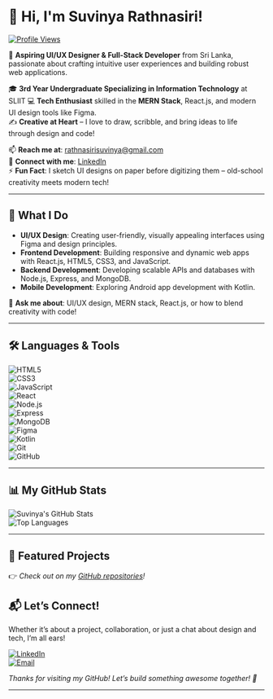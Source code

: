 # 👋 Hi, I'm Suvinya Rathnasiri!  

[![Profile Views](https://komarev.com/ghpvc/?username=SuvinyaRathnasiri&color=blue)](https://github.com/SuvinyaRathnasiri)  

🌟 **Aspiring UI/UX Designer & Full-Stack Developer** from Sri Lanka, passionate about crafting intuitive user experiences and building robust web applications.  

🎓 **3rd Year Undergraduate Specializing in Information Technology** at SLIIT 
💻 **Tech Enthusiast** skilled in the **MERN Stack**, React.js, and modern UI design tools like Figma.  
✍️ **Creative at Heart** – I love to draw, scribble, and bring ideas to life through design and code!  

📫 **Reach me at**: [rathnasirisuvinya@gmail.com](mailto:rathnasirisuvinya@gmail.com)  
🔗 **Connect with me**: [LinkedIn]([https://www.linkedin.com/in/suvinya-rathnasiri)   
⚡ **Fun Fact**: I sketch UI designs on paper before digitizing them – old-school creativity meets modern tech!  

---

## 🚀 What I Do  

- **UI/UX Design**: Creating user-friendly, visually appealing interfaces using Figma and design principles.  
- **Frontend Development**: Building responsive and dynamic web apps with React.js, HTML5, CSS3, and JavaScript.  
- **Backend Development**: Developing scalable APIs and databases with Node.js, Express, and MongoDB.  
- **Mobile Development**: Exploring Android app development with Kotlin.  

💬 **Ask me about**: UI/UX design, MERN stack, React.js, or how to blend creativity with code!  

---

## 🛠️ Languages & Tools  

![HTML5](https://img.shields.io/badge/-HTML5-E34F26?logo=html5&logoColor=white)  
![CSS3](https://img.shields.io/badge/-CSS3-1572B6?logo=css3&logoColor=white)  
![JavaScript](https://img.shields.io/badge/-JavaScript-F7DF1E?logo=javascript&logoColor=black)  
![React](https://img.shields.io/badge/-React-61DAFB?logo=react&logoColor=black)  
![Node.js](https://img.shields.io/badge/-Node.js-339933?logo=node.js&logoColor=white)  
![Express](https://img.shields.io/badge/-Express-000000?logo=express&logoColor=white)  
![MongoDB](https://img.shields.io/badge/-MongoDB-47A248?logo=mongodb&logoColor=white)  
![Figma](https://img.shields.io/badge/-Figma-F24E1E?logo=figma&logoColor=white)  
![Kotlin](https://img.shields.io/badge/-Kotlin-0095D5?logo=kotlin&logoColor=white)  
![Git](https://img.shields.io/badge/-Git-F05032?logo=git&logoColor=white)  
![GitHub](https://img.shields.io/badge/-GitHub-181717?logo=github&logoColor=white)  


---

## 📊 My GitHub Stats  

![Suvinya's GitHub Stats](https://github-readme-stats.vercel.app/api?username=SuvinyaRathnasiri&show_icons=true&theme=radical)  
![Top Languages](https://github-readme-stats.vercel.app/api/top-langs/?username=SuvinyaRathnasiri&layout=compact&theme=radical)  

---

## 🌟 Featured Projects  

👉 *Check out on my [GitHub repositories](https://github.com/SuvinyaRathnasiri?tab=repositories)!*  


## 📬 Let’s Connect!  

Whether it’s about a project, collaboration, or just a chat about design and tech, I’m all ears!  

[![LinkedIn](https://img.shields.io/badge/-LinkedIn-0077B5?logo=linkedin&logoColor=white)](https://www.linkedin.com/in/suvinya-rathnasiri/) <!-- Replace with your actual link -->  
[![Email](https://img.shields.io/badge/-Email-D14836?logo=gmail&logoColor=white)](mailto:rathnasirisuvinya@gmail.com)  


*Thanks for visiting my GitHub! Let’s build something awesome together! 🚀*  

---

